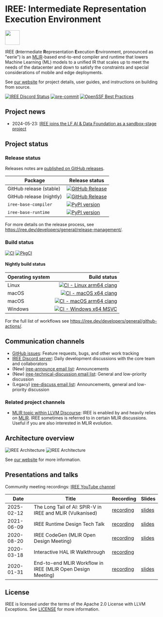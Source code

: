 # IREE: Intermediate Representation Execution Environment

<p><img src="docs/website/docs/assets/images/IREE_Logo_Icon_Color.svg" width="48px"></p>

IREE (**I**ntermediate **R**epresentation **E**xecution **E**nvironment,
pronounced as "eerie") is an [MLIR](https://mlir.llvm.org/)-based end-to-end
compiler and runtime that lowers Machine Learning (ML) models to a unified IR
that scales up to meet the needs of the datacenter and down to satisfy the
constraints and special considerations of mobile and edge deployments.

See [our website](https://iree.dev/) for project details, user
guides, and instructions on building from source.

[![IREE Discord Status](https://discordapp.com/api/guilds/689900678990135345/widget.png?style=shield)]([https://discord.gg/wEWh6Z9nMU](https://discord.gg/wEWh6Z9nMU))
[![pre-commit](https://img.shields.io/badge/pre--commit-enabled-brightgreen?logo=pre-commit)](https://github.com/pre-commit/pre-commit)
[![OpenSSF Best Practices](https://www.bestpractices.dev/projects/8738/badge)](https://www.bestpractices.dev/projects/8738)

## Project news

* 2024-05-23: [IREE joins the LF AI & Data Foundation as a sandbox-stage project](https://lfaidata.foundation/blog/2024/05/23/announcing-iree-a-new-initiative-for-machine-learning-deployment/)

## Project status

### Release status

Releases notes are
[published on GitHub releases](https://github.com/iree-org/iree/releases?q=prerelease%3Afalse).

| Package | Release status |
| -- | -- |
GitHub release (stable) | [![GitHub Release](https://img.shields.io/github/v/release/iree-org/iree)](https://github.com/iree-org/iree/releases/latest)
GitHub release (nightly) | [![GitHub Release](https://img.shields.io/github/v/release/iree-org/iree?include_prereleases)](https://github.com/iree-org/iree/releases)
`iree-base-compiler` | [![PyPI version](https://badge.fury.io/py/iree-base-compiler.svg)](https://pypi.org/project/iree-base-compiler)
`iree-base-runtime` | [![PyPI version](https://badge.fury.io/py/iree-base-runtime.svg)](https://pypi.org/project/iree-base-runtime)

For more details on the release process, see
https://iree.dev/developers/general/release-management/.

### Build status

[![CI](https://github.com/iree-org/iree/actions/workflows/ci.yml/badge.svg?query=branch%3Amain+event%3Apush)](https://github.com/iree-org/iree/actions/workflows/ci.yml?query=branch%3Amain+event%3Apush)
[![PkgCI](https://github.com/iree-org/iree/actions/workflows/pkgci.yml/badge.svg?query=branch%3Amain+event%3Apush)](https://github.com/iree-org/iree/actions/workflows/pkgci.yml?query=branch%3Amain+event%3Apush)

#### Nightly build status

| Operating system | Build status |
| -- | --: |
Linux | [![CI - Linux arm64 clang](https://github.com/iree-org/iree/actions/workflows/ci_linux_arm64_clang.yml/badge.svg?query=branch%3Amain+event%3Aschedule)](https://github.com/iree-org/iree/actions/workflows/ci_linux_arm64_clang.yml?query=branch%3Amain+event%3Aschedule)
macOS | [![CI - macOS x64 clang](https://github.com/iree-org/iree/actions/workflows/ci_macos_x64_clang.yml/badge.svg?query=branch%3Amain+event%3Aschedule)](https://github.com/iree-org/iree/actions/workflows/ci_macos_x64_clang.yml?query=branch%3Amain+event%3Aschedule)
macOS | [![CI - macOS arm64 clang](https://github.com/iree-org/iree/actions/workflows/ci_macos_arm64_clang.yml/badge.svg?query=branch%3Amain+event%3Aschedule)](https://github.com/iree-org/iree/actions/workflows/ci_macos_arm64_clang.yml?query=branch%3Amain+event%3Aschedule)
Windows | [![CI - Windows x64 MSVC](https://github.com/iree-org/iree/actions/workflows/ci_windows_x64_msvc.yml/badge.svg?query=branch%3Amain+event%3Aschedule)](https://github.com/iree-org/iree/actions/workflows/ci_windows_x64_msvc.yml?query=branch%3Amain+event%3Aschedule)

For the full list of workflows see
https://iree.dev/developers/general/github-actions/.

## Communication channels

*   [GitHub issues](https://github.com/iree-org/iree/issues): Feature requests,
    bugs, and other work tracking
*   [IREE Discord server](https://discord.gg/wEWh6Z9nMU): Daily development
    discussions with the core team and collaborators
*   (New) [iree-announce email list](https://lists.lfaidata.foundation/g/iree-announce):
    Announcements
*   (New) [iree-technical-discussion email list](https://lists.lfaidata.foundation/g/iree-technical-discussion):
    General and low-priority discussion
*   (Legacy) [iree-discuss email list](https://groups.google.com/forum/#!forum/iree-discuss):
    Announcements, general and low-priority discussion

### Related project channels

*   [MLIR topic within LLVM Discourse](https://llvm.discourse.group/c/llvm-project/mlir/31):
    IREE is enabled by and heavily relies on [MLIR](https://mlir.llvm.org). IREE
    sometimes is referred to in certain MLIR discussions. Useful if you are also
    interested in MLIR evolution.

## Architecture overview

<!-- TODO(scotttodd): switch to <picture> once better supported? https://github.blog/changelog/2022-05-19-specify-theme-context-for-images-in-markdown-beta/ -->
![IREE Architecture](docs/website/docs/assets/images/iree_architecture_dark.svg#gh-dark-mode-only)
![IREE Architecture](docs/website/docs/assets/images/iree_architecture.svg#gh-light-mode-only)

See [our website](https://iree.dev/) for more information.

## Presentations and talks

Community meeting recordings: [IREE YouTube channel](https://www.youtube.com/@iree4356)

Date | Title | Recording | Slides
---- | ----- | --------- | ------
2025-02-12 | The Long Tail of AI: SPIR-V in IREE and MLIR (Vulkanised) | [recording](https://youtu.be/0zwfc6UkxeE) | [slides](https://www.vulkan.org/user/pages/09.events/vulkanised-2025/T12-Jakub-Kuderski-AMD-IREE-MLIR.pdf)
2021-06-09 | IREE Runtime Design Tech Talk | [recording](https://drive.google.com/file/d/1p0DcysaIg8rC7ErKYEgutQkOJGPFCU3s/view) | [slides](https://drive.google.com/file/d/1ikgOdZxnMz1ExqwrAiuTY9exbe3yMWbB/view?usp=sharing)
2020-08-20 | IREE CodeGen (MLIR Open Design Meeting) | [recording](https://drive.google.com/file/d/1325zKXnNIXGw3cdWrDWJ1-bp952wvC6W/view?usp=sharing) | [slides](https://docs.google.com/presentation/d/1NetHjKAOYg49KixY5tELqFp6Zr2v8_ujGzWZ_3xvqC8/edit)
2020-03-18 | Interactive HAL IR Walkthrough | [recording](https://drive.google.com/file/d/1_sWDgAPDfrGQZdxAapSA90AD1jVfhp-f/view?usp=sharing) |
2020-01-31 | End-to-end MLIR Workflow in IREE (MLIR Open Design Meeting) | [recording](https://drive.google.com/open?id=1os9FaPodPI59uj7JJI3aXnTzkuttuVkR) | [slides](https://drive.google.com/open?id=1RCQ4ZPQFK9cVgu3IH1e5xbrBcqy7d_cEZ578j84OvYI)

## License

IREE is licensed under the terms of the Apache 2.0 License with LLVM Exceptions.
See [LICENSE](LICENSE) for more information.
